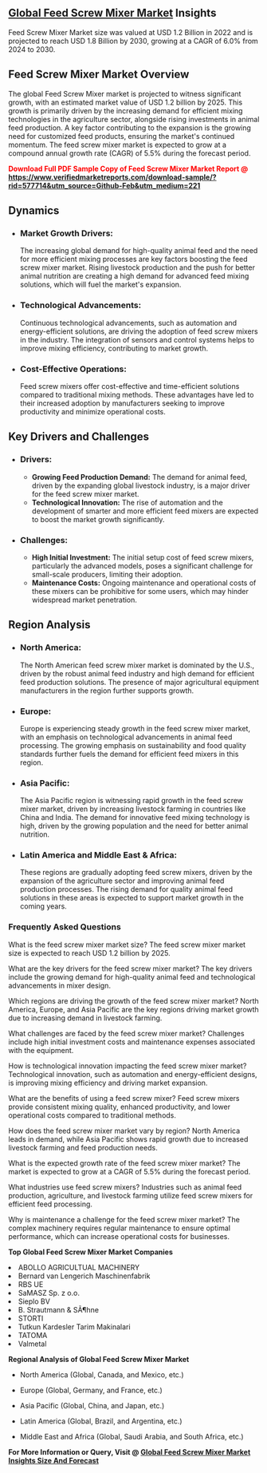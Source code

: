 <h2><a href="https://www.verifiedmarketreports.com/download-sample/?rid=577714&amp;utm_source=Github&amp;utm_medium=221" target="_blank">Global Feed Screw Mixer Market</a> Insights</h2><p>Feed Screw Mixer Market size was valued at USD 1.2 Billion in 2022 and is projected to reach USD 1.8 Billion by 2030, growing at a CAGR of 6.0% from 2024 to 2030.</p><p> <h2>Feed Screw Mixer Market Overview</h2> <p>The global Feed Screw Mixer market is projected to witness significant growth, with an estimated market value of USD 1.2 billion by 2025. This growth is primarily driven by the increasing demand for efficient mixing technologies in the agriculture sector, alongside rising investments in animal feed production. A key factor contributing to the expansion is the growing need for customized feed products, ensuring the market's continued momentum. The feed screw mixer market is expected to grow at a compound annual growth rate (CAGR) of 5.5% during the forecast period.</p> <p><strong><p><span class=""><span style="color: #ff0000;"><strong>Download Full PDF Sample Copy of Feed Screw Mixer Market Report</strong> @ </span><a href="https://www.verifiedmarketreports.com/download-sample/?rid=577714&amp;utm_source=Github-Feb&amp;utm_medium=221" target="_blank">https://www.verifiedmarketreports.com/download-sample/?rid=577714&amp;utm_source=Github-Feb&amp;utm_medium=221</a></span></p></strong></p> <h2>Dynamics</h2> <ul> <li><h3>Market Growth Drivers:</h3> The increasing global demand for high-quality animal feed and the need for more efficient mixing processes are key factors boosting the feed screw mixer market. Rising livestock production and the push for better animal nutrition are creating a high demand for advanced feed mixing solutions, which will fuel the market's expansion.</li> <li><h3>Technological Advancements:</h3> Continuous technological advancements, such as automation and energy-efficient solutions, are driving the adoption of feed screw mixers in the industry. The integration of sensors and control systems helps to improve mixing efficiency, contributing to market growth.</li> <li><h3>Cost-Effective Operations:</h3> Feed screw mixers offer cost-effective and time-efficient solutions compared to traditional mixing methods. These advantages have led to their increased adoption by manufacturers seeking to improve productivity and minimize operational costs.</li> </ul> <h2>Key Drivers and Challenges</h2> <ul> <li><h3>Drivers:</h3> <ul> <li><strong>Growing Feed Production Demand:</strong> The demand for animal feed, driven by the expanding global livestock industry, is a major driver for the feed screw mixer market.</li> <li><strong>Technological Innovation:</strong> The rise of automation and the development of smarter and more efficient feed mixers are expected to boost the market growth significantly.</li> </ul> </li> <li><h3>Challenges:</h3> <ul> <li><strong>High Initial Investment:</strong> The initial setup cost of feed screw mixers, particularly the advanced models, poses a significant challenge for small-scale producers, limiting their adoption.</li> <li><strong>Maintenance Costs:</strong> Ongoing maintenance and operational costs of these mixers can be prohibitive for some users, which may hinder widespread market penetration.</li> </ul> </li> </ul> <h2>Region Analysis</h2> <ul> <li><h3>North America:</h3> The North American feed screw mixer market is dominated by the U.S., driven by the robust animal feed industry and high demand for efficient feed production solutions. The presence of major agricultural equipment manufacturers in the region further supports growth.</li> <li><h3>Europe:</h3> Europe is experiencing steady growth in the feed screw mixer market, with an emphasis on technological advancements in animal feed processing. The growing emphasis on sustainability and food quality standards further fuels the demand for efficient feed mixers in this region.</li> <li><h3>Asia Pacific:</h3> The Asia Pacific region is witnessing rapid growth in the feed screw mixer market, driven by increasing livestock farming in countries like China and India. The demand for innovative feed mixing technology is high, driven by the growing population and the need for better animal nutrition.</li> <li><h3>Latin America and Middle East & Africa:</h3> These regions are gradually adopting feed screw mixers, driven by the expansion of the agriculture sector and improving animal feed production processes. The rising demand for quality animal feed solutions in these areas is expected to support market growth in the coming years.</li> </ul> <h3>Frequently Asked Questions</h3> <p>What is the feed screw mixer market size? The feed screw mixer market size is expected to reach USD 1.2 billion by 2025.</p> <p>What are the key drivers for the feed screw mixer market? The key drivers include the growing demand for high-quality animal feed and technological advancements in mixer design.</p> <p>Which regions are driving the growth of the feed screw mixer market? North America, Europe, and Asia Pacific are the key regions driving market growth due to increasing demand in livestock farming.</p> <p>What challenges are faced by the feed screw mixer market? Challenges include high initial investment costs and maintenance expenses associated with the equipment.</p> <p>How is technological innovation impacting the feed screw mixer market? Technological innovation, such as automation and energy-efficient designs, is improving mixing efficiency and driving market expansion.</p> <p>What are the benefits of using a feed screw mixer? Feed screw mixers provide consistent mixing quality, enhanced productivity, and lower operational costs compared to traditional methods.</p> <p>How does the feed screw mixer market vary by region? North America leads in demand, while Asia Pacific shows rapid growth due to increased livestock farming and feed production needs.</p> <p>What is the expected growth rate of the feed screw mixer market? The market is expected to grow at a CAGR of 5.5% during the forecast period.</p> <p>What industries use feed screw mixers? Industries such as animal feed production, agriculture, and livestock farming utilize feed screw mixers for efficient feed processing.</p> <p>Why is maintenance a challenge for the feed screw mixer market? The complex machinery requires regular maintenance to ensure optimal performance, which can increase operational costs for businesses.</p> </p><p><strong>Top Global Feed Screw Mixer Market Companies</strong></p><div data-test-id=""><p><li>ABOLLO AGRICULTUAL MACHINERY</li><li> Bernard van Lengerich Maschinenfabrik</li><li> RBS UE</li><li> SaMASZ Sp. z o.o.</li><li> Sieplo BV</li><li> B. Strautmann & SÃ¶hne</li><li> STORTI</li><li> Tutkun Kardesler Tarim Makinalari</li><li> TATOMA</li><li> Valmetal</li></p><div><strong>Regional Analysis of&nbsp;Global Feed Screw Mixer Market</strong></div><ul><li dir="ltr"><p dir="ltr">North America&nbsp;(Global, Canada, and Mexico, etc.)</p></li><li dir="ltr"><p dir="ltr">Europe (Global, Germany, and France, etc.)</p></li><li dir="ltr"><p dir="ltr">Asia Pacific&nbsp;(Global, China, and Japan, etc.)</p></li><li dir="ltr"><p dir="ltr">Latin America&nbsp;(Global, Brazil, and Argentina, etc.)</p></li><li dir="ltr">Middle East and Africa&nbsp;(Global, Saudi Arabia, and South Africa, etc.)</li></ul><p><strong>For More Information or Query, Visit @&nbsp;</strong><strong><a href="https://www.verifiedmarketreports.com/product/feed-screw-mixer-market/?utm_source=Github&amp;utm_medium=221" target="_blank">Global Feed Screw Mixer Market Insights Size And Forecast</a></strong></p></div>
